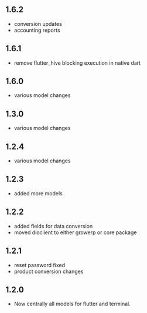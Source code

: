 ## 1.6.2
* conversion updates
* accounting reports

## 1.6.1
* remove flutter_hive blocking execution in native dart

## 1.6.0
* various model changes

## 1.3.0
* various model changes

## 1.2.4
* various model changes

## 1.2.3
* added more models

## 1.2.2
* added fields for data conversion
* moved dioclient to either growerp or core package

## 1.2.1
* reset password fixed
* product conversion changes

## 1.2.0
* Now centrally all models for flutter and terminal.


